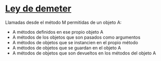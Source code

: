 # [Ley de demeter](https://betterprogramming.pub/demeters-law-don-t-talk-to-strangers-87bb4af11694) 

Llamadas desde el método M permitidas de un objeto A:
- A métodos definidos en ese propio objeto A
- A métodos de los objetos que son pasados como argumentos
- A métodos de objetos que se instancien en el propio método
- A métodos de objetos que se guardan en el objeto A
- A métodos de objetos que son devueltos en los métodos del objeto A
